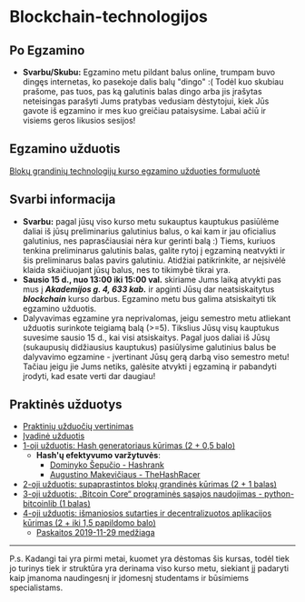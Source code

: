 # Blockchain-technologijos

## Po Egzamino

- **Svarbu/Skubu:** Egzamino metu pildant balus online, trumpam buvo dingęs internetas, ko pasekoje dalis balų "dingo" :( Todėl kuo skubiau prašome, pas tuos, pas ką galutinis balas dingo arba jis įrašytas neteisingas parašyti Jums pratybas vedusiam dėstytojui, kiek Jūs gavote iš egzamino ir mes kuo greičiau pataisysime. Labai ačiū ir visiems geros likusios sesijos!

## Egzamino užduotis

[Blokų grandinių technologijų kurso egzamino užduoties formuluotė](https://github.com/blockchain-group/Blockchain-technologijos/blob/master/egzaminas/egzaminas-2020.md)

## Svarbi informacija

- **Svarbu:** pagal jūsų viso kurso metu sukauptus kauptukus pasiūlėme daliai iš jūsų preliminarius galutinius balus, o kai kam ir jau oficialius galutinius, nes paprasčiausiai nėra kur gerinti balą :) Tiems, kuriuos tenkina preliminarus galutinis balas, galite rytoj į egzaminą neatvykti ir šis preliminarus balas pavirs galutiniu. Atidžiai patikrinkite, ar neįsivėlė klaida skaičiuojant jūsų balus, nes to tikimybė tikrai yra. 
- **Sausio 15 d., nuo 13:00 iki 15:00 val.** skiriame Jums laiką atvykti pas mus į ***Akademijos g. 4, 633 kab.*** ir apginti Jūsų dar neatsiskaitytus ***blockchain*** kurso darbus. Egzamino metu bus galima atsiskaityti tik egzamino užduotis.
- Dalyvavimas egzamine yra neprivalomas, jeigu semestro metu atliekant užduotis surinkote teigiamą balą (>=5). Tikslius Jūsų visų kauptukus suvesime sausio 15 d., kai visi atsiskaitys. Pagal juos daliai iš Jūsų (sukaupusių didžiausius kauptukus) pasiūlysime galutinius balus be dalyvavimo egzamine - įvertinant Jūsų gerą darbą viso semestro metu! Tačiau jeigu jie Jums netiks, galėsite atvykti į egzaminą ir pabandyti įrodyti, kad esate verti dar daugiau!

## Praktinės užduotys

- [Praktinių užduočių vertinimas](https://github.com/blockchain-group/Blockchain-technologijos/blob/master/pratybos/vertinimas.md)
- [Įvadinė užduotis](https://github.com/blockchain-group/Blockchain-technologijos/blob/master/pratybos/Ivadine-uzduotis.md)
- [1-oji užduotis: Hash generatoriaus kūrimas (2 + 0,5 balo)](https://github.com/blockchain-group/Blockchain-technologijos/blob/master/pratybos/1uzduotis-Hashavimas.md)
  - **Hash'ų efektyvumo varžytuvės**:
    - [Dominyko Šepučio - Hashrank](https://github.com/dqmis/hashrank)
    - [Augustino Makevičiaus - TheHashRacer](https://github.com/AugustinasMK/TheHashRacer)
- [2-oji užduotis: supaprastintos blokų grandinės kūrimas (2 + 1 balas)](https://github.com/blockchain-group/Blockchain-technologijos/blob/master/pratybos/2uzduotis-Blockchain.md)
- [3-oji užduotis: „Bitcoin Core“ programinės sąsajos naudojimas - python-bitcoinlib (1 balas)](https://github.com/blockchain-group/Blockchain-technologijos/blob/master/pratybos/3uzduotis-Bitcoin-Core-API.md)
- [4-oji užduotis: išmaniosios sutarties ir decentralizuotos aplikacijos kūrimas (2 + iki 1,5 papildomo balo)](https://github.com/blockchain-group/Blockchain-technologijos/blob/master/pratybos/4uzduotis-SmartContract.md)
  - [Paskaitos 2019-11-29 medžiaga](https://github.com/blockchain-group/Blockchain-technologijos/blob/master/paskaitos/paskaita-ismanioji_sutartis.md)

---
P.s. Kadangi tai yra pirmi metai, kuomet yra dėstomas šis kursas, todėl tiek jo turinys tiek ir struktūra yra derinama viso kurso metu, siekiant jį padaryti kaip įmanoma naudingesnį ir įdomesnį studentams ir būsimiems specialistams.
